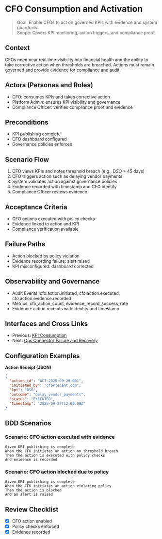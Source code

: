 # CFO Consumption and Activation

> Goal: Enable CFOs to act on governed KPIs with evidence and system guardrails.  
> Scope: Covers KPI monitoring, action triggers, and compliance proof.

## Context
CFOs need near real time visibility into financial health and the ability to take corrective action when thresholds are breached. Actions must remain governed and provide evidence for compliance and audit.

## Actors (Personas and Roles)
- CFO: consumes KPIs and takes corrective action
- Platform Admin: ensures KPI visibility and governance
- Compliance Officer: verifies compliance proof and evidence

## Preconditions
- KPI publishing complete
- CFO dashboard configured
- Governance policies enforced

## Scenario Flow
1. CFO views KPIs and notes threshold breach (e.g., DSO > 45 days)
2. CFO triggers action such as delaying vendor payments
3. System validates action against governance policies
4. Evidence recorded with timestamp and CFO identity
5. Compliance Officer reviews evidence

## Acceptance Criteria
- CFO actions executed with policy checks
- Evidence linked to action and KPI
- Compliance verification available

## Failure Paths
- Action blocked by policy violation
- Evidence recording failure: alert raised
- KPI misconfigured: dashboard corrected

## Observability and Governance
- Audit Events: cfo.action.initiated, cfo.action.executed, cfo.action.evidence.recorded
- Metrics: cfo_action_count, evidence_record_success_rate
- Evidence: action receipts with identity and timestamp

## Interfaces and Cross Links
- Previous: [KPI Consumption](07-kpi-consumption.md)
- Next: [Ops Connector Failure and Recovery](13-ops-connector-failure-recovery.md)

## Configuration Examples

**Action Receipt (JSON)**
```json
{
  "action_id": "ACT-2025-09-29-001",
  "initiated_by": "cfo@tenant.com",
  "kpi": "DSO",
  "outcome": "delay_vendor_payments",
  "status": "EXECUTED",
  "timestamp": "2025-09-29T12:00:00Z"
}
```

## BDD Scenarios

### Scenario: CFO action executed with evidence
```gherkin
Given KPI publishing is complete
When the CFO initiates an action on threshold breach
Then the action is executed with policy checks
And evidence is recorded
```

### Scenario: CFO action blocked due to policy
```gherkin
Given KPI publishing is complete
When the CFO initiates an action violating policy
Then the action is blocked
And an alert is raised
```

## Review Checklist
- [x] CFO action enabled
- [x] Policy checks enforced
- [x] Evidence recorded
